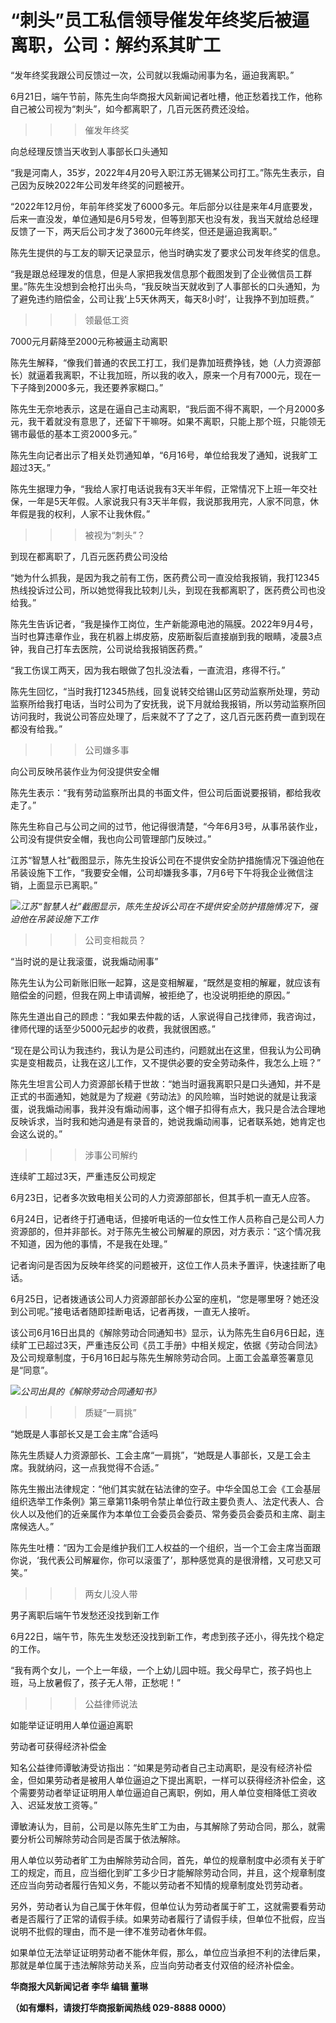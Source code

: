 

# “刺头”员工私信领导催发年终奖后被逼离职，公司：解约系其旷工

“发年终奖我跟公司反馈过一次，公司就以我煽动闹事为名，逼迫我离职。”

6月21日，端午节前，陈先生向华商报大风新闻记者吐槽，他正愁着找工作，他称自己被公司视为“刺头”，如今都离职了，几百元医药费还没给。

>>>催发年终奖

向总经理反馈当天收到人事部长口头通知

“我是河南人，35岁，2022年4月20号入职江苏无锡某公司打工。”陈先生表示，自己因为反映2022年公司发年终奖的问题被开。

“2022年12月份，年前年终奖发了6000多元。年后部分以往是来年4月底要发，后来一直没发，单位通知是6月5号发，但等到那天也没有发，我当天就给总经理反馈了一下，两天后公司才发了3600元年终奖，但还是逼迫我离职。”

陈先生提供的与工友的聊天记录显示，他当时确实发了要求公司发年终奖的信息。

“我是跟总经理发的信息，但是人家把我发信息那个截图发到了企业微信员工群里。”陈先生没想到会枪打出头鸟，“我反映当天就收到了人事部长的口头通知，为了避免违约赔偿金，公司让我‘上5天休两天，每天8小时’，让我挣不到加班费。”

>>>领最低工资

7000元月薪降至2000元称被逼主动离职

陈先生解释，“像我们普通的农民工打工，我们是靠加班费挣钱，她（人力资源部长）就逼着我离职，不让我加班，所以我的收入，原来一个月有7000元，现在一下子降到2000多元，我还要养家糊口。”

陈先生无奈地表示，这是在逼自己主动离职，“我后面不得不离职，一个月2000多元，我干着就没有意思了，还留下干嘛呀。如果不离职，只能上那个班，只能领无锡市最低的基本工资2000多元。”

陈先生向记者出示了相关处罚通知单，“6月16号，单位给我发了通知，说我旷工超过3天。”

陈先生据理力争，“我给人家打电话说我有3天半年假，正常情况下上班一年交社保，一年是5天年假。人家说我只有3天半年假，我说那我用完，人家不同意，休年假是我的权利，人家不让我休假。”

>>>被视为“刺头”？

到现在都离职了，几百元医药费公司没给

“她为什么抓我，是因为我之前有工伤，医药费公司一直没给我报销，我打12345热线投诉过公司，所以她觉得我比较刺儿头，到现在我都离职了，医药费公司也没给我。”

陈先生告诉记者，“我是操作工岗位，生产新能源电池的隔膜。2022年9月4号，当时也算违章作业，我在机器上绑皮筋，皮筋断裂后直接崩到我的眼睛，凌晨3点钟，我自己打车去医院，公司说给我报销医药费。”

“我工伤误工两天，因为我右眼做了包扎没法看，一直流泪，疼得不行。”

陈先生回忆，“当时我打12345热线，回复说转交给锡山区劳动监察所处理，劳动监察所给我打电话，当时公司为了安抚我，说下月就给我报销，所以劳动监察所回访问我时，我说公司答应处理了，后来就不了了之了，这几百元医药费一直到现在都没有给我。”

>>>公司嫌多事

向公司反映吊装作业为何没提供安全帽

陈先生表示：“我有劳动监察所出具的书面文件，但公司后面说要报销，都给我收走了。”

陈先生称自己与公司之间的过节，他记得很清楚，“今年6月3号，从事吊装作业，公司没有提供安全帽，我也向公司管理部门反映过。”

江苏“智慧人社”截图显示，陈先生投诉公司在不提供安全防护措施情况下强迫他在吊装设施下工作，“我要安全帽，公司却嫌我多事，7月6号下午将我企业微信注销，上面显示已离职。”

![](https://inews.gtimg.com/om_bt/OxErO0UCa_MB1K7nj_7GVQUyeoNnDpkmedKgr87n5e30EAA/1000)_江苏“智慧人社”截图显示，陈先生投诉公司在不提供安全防护措施情况下，强迫他在吊装设施下工作_

>>>公司变相裁员？

“当时说的是让我滚蛋，说我煽动闹事”

陈先生认为公司新账旧账一起算，这是变相解雇，“既然是变相的解雇，就应该有赔偿金的问题，但我在网上申请调解，被拒绝了，也没说明拒绝的原因。”

陈先生道出自己的顾虑：“我如果去仲裁的话，人家说得自己找律师，我咨询过，律师代理的话至少5000元起步的收费，我就很困惑。”

“现在是公司认为我违约，我认为是公司违约，问题就出在这里，但我认为公司确实是变相裁员，让我在这儿工作，又不提供必要的安全劳动条件，我怎么上班？”

陈先生坦言公司人力资源部长精于世故：“她当时逼我离职只是口头通知，并不是正式的书面通知，她就是为了规避《劳动法》的风险嘛，当时她说的就是让我滚蛋，说我煽动闹事，我并没有煽动闹事，这个帽子扣得有点大，我只是合法合理地反映诉求，当时我和她沟通是有录音的，她说我煽动闹事，记者联系她，她肯定也会这么说的。”

>>>涉事公司解约

连续旷工超过3天，严重违反公司规定

6月23日，记者多次致电相关公司的人力资源部部长，但其手机一直无人应答。

6月24日，记者终于打通电话，但接听电话的一位女性工作人员称自己是公司人力资源部的，但并非部长。对于陈先生被公司解雇的原因，对方表示：“这个情况我不知道，因为他的事情，不是我在处理。”

记者询问是否因为反映年终奖的问题被开，这位工作人员未予置评，快速挂断了电话。

6月25日，记者拨通该公司人力资源部部长办公室的座机，“您是哪里呀？她还没到公司呢。”接电话者随即挂断电话，记者再拨，一直无人接听。

该公司6月16日出具的《解除劳动合同通知书》显示，认为陈先生自6月6日起，连续旷工已超过3天，严重违反公司《员工手册》中相关规定，依据《劳动合同法》及公司规章制度，于6月16日起与陈先生解除劳动合同。上面工会盖章签署意见是“同意”。

![](https://inews.gtimg.com/om_bt/OLYtwHFVjTppZeKls8WOavmDuzAbOyfjACsjYb06fpQCQAA/1000)_公司出具的《解除劳动合同通知书》_

>>>质疑“一肩挑”

“她既是人事部长又是工会主席”合适吗

陈先生质疑人力资源部长、工会主席“一肩挑”，“她既是人事部长，又是工会主席。我就纳闷，这一点我觉得不合适。”

陈先生搬出法律规定：“他们其实就在钻法律的空子。中华全国总工会《工会基层组织选举工作条例》第三章第11条明令禁止单位行政主要负责人、法定代表人、合伙人以及他们的近亲属作为本单位工会委员会委员、常务委员会委员和主席、副主席候选人。”

陈先生吐槽：“因为工会是维护我们工人权益的一个组织，当一个工会主席当面跟你说，‘我代表公司解雇你，你可以滚蛋了’，那种感觉真的是很滑稽，又可悲又可笑。”

>>>两女儿没人带

男子离职后端午节发愁还没找到新工作

6月22日，端午节，陈先生发愁还没找到新工作，考虑到孩子还小，得先找个稳定的工作。

“我有两个女儿，一个上一年级，一个上幼儿园中班。我父母早亡，孩子妈也上班，马上放暑假了，孩子无人带，正愁呢！”

>>>公益律师说法

如能举证证明用人单位逼迫离职

劳动者可获得经济补偿金

知名公益律师谭敏涛受访指出：“如果是劳动者自己主动离职，是没有经济补偿金，但如果劳动者是被用人单位逼迫之下提出离职，一样可以获得经济补偿金，这个需要劳动者举证证明用人单位逼迫自己离职，例如，用人单位变相降低工资收入、迟延发放工资等。”

谭敏涛认为，目前，公司是以陈先生旷工为由，与其解除了劳动合同，那么，就需要分析公司解除劳动合同是否属于依法解除。

用人单位以劳动者旷工为由解除劳动合同，首先，单位的规章制度中必须有关于旷工的规定，而且，应当细化到旷工多少日才能解除劳动合同，并且，这个规章制度还应当向劳动者履行告知义务，不能以劳动者不知情的规章制度处罚劳动者。

另外，劳动者认为自己属于休年假，但单位认为劳动者属于旷工，这就需要看劳动者是否履行了正常的请假手续。如果劳动者履行了请假手续，但单位不批假，应当说明不批假的理由，而不是一律不准劳动者休年假。

如果单位无法举证证明劳动者不能休年假，那么，单位应当承担不利的法律后果，那就是单位属于违法解除劳动关系，应当向劳动者支付双倍的经济补偿金。

**华商报大风新闻记者 李华 编辑 董琳**

**（如有爆料，请拨打华商报新闻热线 029-8888 0000）**

